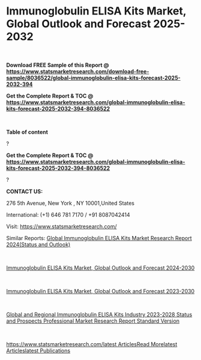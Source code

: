 <h1>Immunoglobulin ELISA Kits Market, Global Outlook and Forecast 2025-2032</h1><br/><p><strong>Download FREE Sample of this Report @ <a href="https://www.statsmarketresearch.com/download-free-sample/8036522/global-immunoglobulin-elisa-kits-forecast-2025-2032-394">https://www.statsmarketresearch.com/download-free-sample/8036522/global-immunoglobulin-elisa-kits-forecast-2025-2032-394</a></strong></p>
 
 
 
 <div><b>Get the Complete Report & TOC @ <a href="https://www.statsmarketresearch.com/global-immunoglobulin-elisa-kits-forecast-2025-2032-394-8036522">https://www.statsmarketresearch.com/global-immunoglobulin-elisa-kits-forecast-2025-2032-394-8036522</a></b></div>
 
 
 
 <p><br />
 
 <b>Table of content</b></p>
 
 
 
 <p>? </p>
 
 
 
 <div><b>Get the Complete Report & TOC @ <a href="https://www.statsmarketresearch.com/global-immunoglobulin-elisa-kits-forecast-2025-2032-394-8036522">https://www.statsmarketresearch.com/global-immunoglobulin-elisa-kits-forecast-2025-2032-394-8036522</a></b></div>
 
 
 
 <p>? </p>
 
 
 
 <p><b>CONTACT US:</b><br />
 
 276 5th Avenue, New York , NY 10001,United States<br />
 
 International: (+1) 646 781 7170 / +91 8087042414<br />
 
 Visit: <a href="https://www.statsmarketresearch.com/">https://www.statsmarketresearch.com/</a><br />
 
 Similar Reports: <a href="https://www.statsmarketresearch.com/global-immunoglobulin-elisa-kits-forecast-2025-2032-394-8036522">Global Immunoglobulin ELISA Kits Market Research Report 2024(Status and Outlook)</a><br />
 
 <br />
 
 <a href="https://www.statsmarketresearch.com/global-immunoglobulin-elisa-kits-forecast-2025-2032-394-8036522">Immunoglobulin ELISA Kits Market, Global Outlook and Forecast 2024-2030</a><br />
 
 <br />
 
 <a href="https://www.statsmarketresearch.com/global-immunoglobulin-elisa-kits-forecast-2025-2032-394-8036522">Immunoglobulin ELISA Kits Market, Global Outlook and Forecast 2023-2030</a><br />
 
 <br />
 
 <a href="https://www.statsmarketresearch.com/global-immunoglobulin-elisa-kits-forecast-2025-2032-394-8036522">Global and Regional Immunoglobulin ELISA Kits Industry 2023-2028 Status and Prospects Professional Market Research Report Standard Version</a><br />
 
 <br />
 
 <a href="https://gyeongbokgung.com">https://www.statsmarketresearch.com/</a><a href="https://hallyeomaritime.com">latest Articles</a><a href="https://jingwansa.com">Read More</a><a href="https://nguoiviet.jp/">latest Articles</a><a href="https://www.intelmarketresearch.com/">latest Publications</a></p>